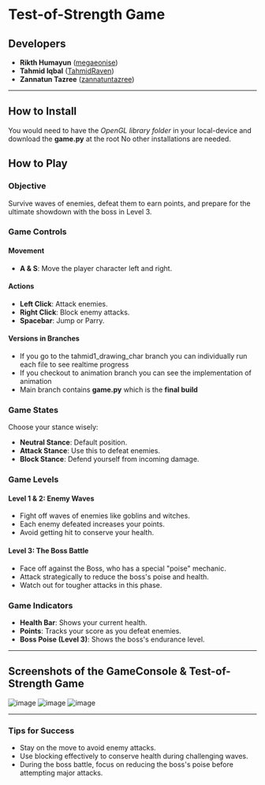 # Test-of-Strength Game

## Developers

- **Rikth Humayun** ([megaeonise](https://github.com/megaeonise))
- **Tahmid Iqbal** ([TahmidRaven](https://github.com/TahmidRaven))
- **Zannatun Tazree** ([zannatuntazree](https://github.com/zannatuntazree))

---
## How to Install
You would need to have the *OpenGL library folder* in your local-device and download the **game.py** at the root
No other installations are needed.

## How to Play

### Objective
Survive waves of enemies, defeat them to earn points, and prepare for the ultimate showdown with the boss in Level 3.

### Game Controls

#### Movement
- **A & S**: Move the player character left and right.

#### Actions
- **Left Click**: Attack enemies.
- **Right Click**: Block enemy attacks.
- **Spacebar**: Jump or Parry.

#### Versions in Branches
- If you go to the tahmid1_drawing_char branch you can individually run each file to see realtime progress
- If you checkout to animation branch you can see the implementation of animation
- Main branch contains **game.py** which is the **final build** 

### Game States

Choose your stance wisely:
- **Neutral Stance**: Default position.
- **Attack Stance**: Use this to defeat enemies.
- **Block Stance**: Defend yourself from incoming damage.

### Game Levels

#### Level 1 & 2: Enemy Waves
- Fight off waves of enemies like goblins and witches.
- Each enemy defeated increases your points.
- Avoid getting hit to conserve your health.

#### Level 3: The Boss Battle
- Face off against the Boss, who has a special "poise" mechanic.
- Attack strategically to reduce the boss's poise and health.
- Watch out for tougher attacks in this phase.

### Game Indicators
- **Health Bar**: Shows your current health.
- **Points**: Tracks your score as you defeat enemies.
- **Boss Poise (Level 3)**: Shows the boss's endurance level.

---

## Screenshots of the GameConsole & Test-of-Strength Game
![image](https://github.com/user-attachments/assets/dfba295a-9af9-46e4-bbb8-c856c20d2b59)
![image](https://github.com/user-attachments/assets/3857eaf0-84a5-4f2d-b3ba-0d6638c31cff)
![image](https://github.com/user-attachments/assets/23e17667-8087-4859-a469-f98db74a30d9)

---

### Tips for Success
- Stay on the move to avoid enemy attacks.
- Use blocking effectively to conserve health during challenging waves.
- During the boss battle, focus on reducing the boss's poise before attempting major attacks.

